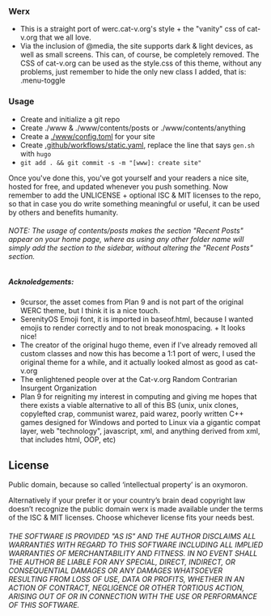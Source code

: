 ### Werx

 - This is a straight port of werc.cat-v.org's style + the "vanity" css of cat-v.org that we all love.
 - Via the inclusion of @media, the site supports dark & light devices, as well as small screens. This can, of course, be completely removed. The CSS of cat-v.org can be used as the style.css of this theme, without any problems, just remember to hide the only new class I added, that is: .menu-toggle

### Usage
 - Create and initialize a git repo
 - Create ./www & ./www/contents/posts or ./www/contents/anything 
 - Create a [./www/config.toml](https://raw.githubusercontent.com/xplshn/alicelinux/refs/heads/master/www/config.toml) for your site
 - Create [.github/workflows/static.yaml](https://raw.githubusercontent.com/xplshn/alicelinux/refs/heads/master/.github/workflows/static.yaml), replace the line that says `gen.sh` with `hugo`
 - `git add . && git commit -s -m "[www]: create site"`

Once you've done this, you've got yourself and your readers a nice site, hosted for free, and updated whenever you push something. Now remember to add the UNLICENSE + optional ISC & MIT licenses to the repo, so that in case you do write something meaningful or useful, it can be used by others and benefits humanity.

###### NOTE: The usage of contents/posts makes the section "Recent Posts" appear on your home page, where as using any other folder name will simply add the section to the sidebar, without altering the "Recent Posts" section.

##### Acknoledgements:
- 9cursor, the asset comes from Plan 9 and is not part of the original WERC theme, but I think it is a nice touch.
- SerenityOS Emoji font, it is imported in baseof.html, because I wanted emojis to render correctly and to not break monospacing. + It looks nice!
- The creator of the original hugo theme, even if I've already removed all custom classes and now this has become a 1:1 port of werc, I used the original theme for a while, and it actually looked almost as good as cat-v.org
- The enlightened people over at the Cat-v.org Random Contrarian Insurgent Organization
- Plan 9 for reigniting my interest in computing and giving me hopes that there exists a viable alternative to all of this BS (unix, unix clones, copylefted crap, communist warez, paid warez, poorly written C++ games designed for Windows and ported to Linux via a gigantic compat layer, web "technology", javascript, xml, and anything derived from xml, that includes html, OOP, etc)

## License

Public domain, because so called ‘intellectual property’ is an oxymoron.

Alternatively if your prefer it or your country’s brain dead copyright law doesn’t recognize the public domain werx is made available under the terms of the ISC & MIT licenses. Choose whichever license fits your needs best.

###### THE SOFTWARE IS PROVIDED "AS IS" AND THE AUTHOR DISCLAIMS ALL WARRANTIES WITH REGARD TO THIS SOFTWARE INCLUDING ALL IMPLIED WARRANTIES OF MERCHANTABILITY AND FITNESS. IN NO EVENT SHALL THE AUTHOR BE LIABLE FOR ANY SPECIAL, DIRECT, INDIRECT, OR CONSEQUENTIAL DAMAGES OR ANY DAMAGES WHATSOEVER RESULTING FROM LOSS OF USE, DATA OR PROFITS, WHETHER IN AN ACTION OF CONTRACT, NEGLIGENCE OR OTHER TORTIOUS ACTION, ARISING OUT OF OR IN CONNECTION WITH THE USE OR PERFORMANCE OF THIS SOFTWARE.
